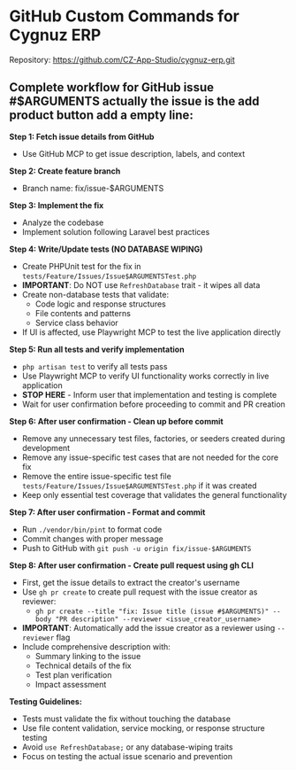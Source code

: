 # GitHub Custom Commands for Cygnuz ERP

Repository: https://github.com/CZ-App-Studio/cygnuz-erp.git

## Complete workflow for GitHub issue #$ARGUMENTS actually the issue is the add product button add a empty line:

**Step 1: Fetch issue details from GitHub**
- Use GitHub MCP to get issue description, labels, and context

**Step 2: Create feature branch**  
- Branch name: fix/issue-$ARGUMENTS

**Step 3: Implement the fix**
- Analyze the codebase
- Implement solution following Laravel best practices

**Step 4: Write/Update tests (NO DATABASE WIPING)**
- Create PHPUnit test for the fix in `tests/Feature/Issues/Issue$ARGUMENTSTest.php`
- **IMPORTANT**: Do NOT use `RefreshDatabase` trait - it wipes all data
- Create non-database tests that validate:
  - Code logic and response structures
  - File contents and patterns
  - Service class behavior
- If UI is affected, use Playwright MCP to test the live application directly

**Step 5: Run all tests and verify implementation**
- `php artisan test` to verify all tests pass
- Use Playwright MCP to verify UI functionality works correctly in live application
- **STOP HERE** - Inform user that implementation and testing is complete
- Wait for user confirmation before proceeding to commit and PR creation

**Step 6: After user confirmation - Clean up before commit**
- Remove any unnecessary test files, factories, or seeders created during development
- Remove any issue-specific test cases that are not needed for the core fix
- Remove the entire issue-specific test file `tests/Feature/Issues/Issue$ARGUMENTSTest.php` if it was created
- Keep only essential test coverage that validates the general functionality

**Step 7: After user confirmation - Format and commit**
- Run `./vendor/bin/pint` to format code
- Commit changes with proper message
- Push to GitHub with `git push -u origin fix/issue-$ARGUMENTS`

**Step 8: After user confirmation - Create pull request using gh CLI**
- First, get the issue details to extract the creator's username
- Use `gh pr create` to create pull request with the issue creator as reviewer:
  - `gh pr create --title "fix: Issue title (issue #$ARGUMENTS)" --body "PR description" --reviewer <issue_creator_username>`
- **IMPORTANT**: Automatically add the issue creator as a reviewer using `--reviewer` flag
- Include comprehensive description with:
  - Summary linking to the issue
  - Technical details of the fix
  - Test plan verification
  - Impact assessment

**Testing Guidelines:**
- Tests must validate the fix without touching the database
- Use file content validation, service mocking, or response structure testing
- Avoid `use RefreshDatabase;` or any database-wiping traits
- Focus on testing the actual issue scenario and prevention

